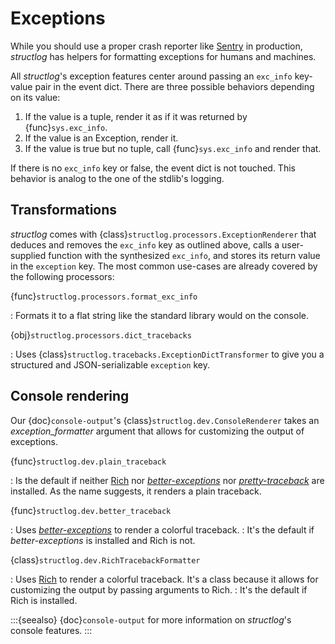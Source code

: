 # Exceptions

While you should use a proper crash reporter like [Sentry](https://sentry.io) in production, *structlog* has helpers for formatting exceptions for humans and machines.

All *structlog*'s exception features center around passing an `exc_info` key-value pair in the event dict.
There are three possible behaviors depending on its value:

1. If the value is a tuple, render it as if it was returned by {func}`sys.exc_info`.
2. If the value is an Exception, render it.
3. If the value is true but no tuple, call {func}`sys.exc_info` and render that.

If there is no `exc_info` key or false, the event dict is not touched.
This behavior is analog to the one of the stdlib's logging.


## Transformations

*structlog* comes with {class}`structlog.processors.ExceptionRenderer` that deduces and removes the `exc_info` key as outlined above, calls a user-supplied function with the synthesized `exc_info`, and stores its return value in the `exception` key.
The most common use-cases are already covered by the following processors:

{func}`structlog.processors.format_exc_info`

: Formats it to a flat string like the standard library would on the console.

{obj}`structlog.processors.dict_tracebacks`

: Uses {class}`structlog.tracebacks.ExceptionDictTransformer` to give you a structured and JSON-serializable `exception` key.


## Console rendering

Our {doc}`console-output`'s {class}`structlog.dev.ConsoleRenderer` takes an *exception_formatter* argument that allows for customizing the output of exceptions.

{func}`structlog.dev.plain_traceback`

: Is the default if neither [Rich] nor [*better-exceptions*] nor [*pretty-traceback*] are installed.
  As the name suggests, it renders a plain traceback.

{func}`structlog.dev.better_traceback`

: Uses [*better-exceptions*] to render a colorful traceback.
: It's the default if *better-exceptions* is installed and Rich is not.

{class}`structlog.dev.RichTracebackFormatter`

: Uses [Rich] to render a colorful traceback.
  It's a class because it allows for customizing the output by passing arguments to Rich.
: It's the default if Rich is installed.

:::{seealso}
{doc}`console-output` for more information on *structlog*'s console features.
:::

[*better-exceptions*]: https://github.com/qix-/better-exceptions
[*pretty-traceback*]: https://github.com/mbarkhau/pretty-traceback
[Rich]: https://github.com/Textualize/rich
